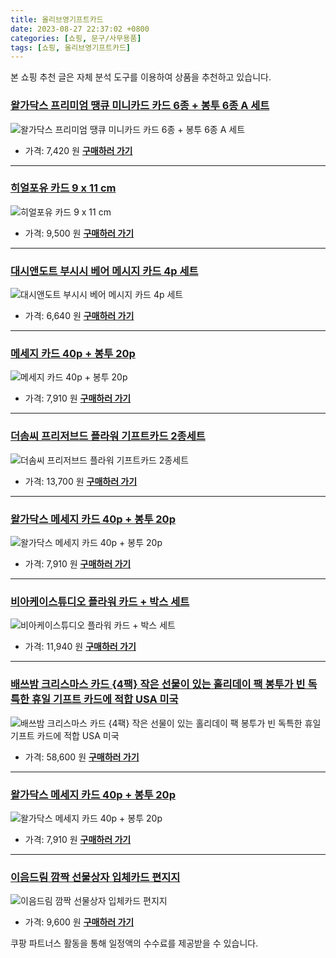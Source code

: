 ```yaml
---
title: 올리브영기프트카드
date: 2023-08-27 22:37:02 +0800
categories: [쇼핑, 문구/사무용품]
tags: [쇼핑, 올리브영기프트카드]
---
```

본 쇼핑 추천 글은 자체 분석 도구를 이용하여 상품을 추천하고 있습니다.
### [왈가닥스 프리미엄 땡큐 미니카드 카드 6종 + 봉투 6종 A 세트](https://link.coupang.com/re/AFFSDP?lptag=AF1030537&pageKey=207636358&itemId=614938513&vendorItemId=4613542094&traceid=V0-153-dda13a999df35372&requestid=20230906223702717169646176&token=31850B%7CGM)
![왈가닥스 프리미엄 땡큐 미니카드 카드 6종 + 봉투 6종 A 세트](https://ads-partners.coupang.com/image1/SYrDENslVraFRnc9ScKBe4A6iF29_pmJOO8Oj3znhdQ_sBpEVdr9UWDZ8XRcTNvM0c1B6O9QEbTZhg71Sqt1uKzff7ADG6AEHghmuiUrTiJXA_MJc4ddhnwwbaQLjYf9tI9TZcGNSoKhwrbZi4GzGhe12OSnUNnsC-3y4PyzYJE5wU6XHmWcyTXwHodHxiEvdOd-vbe71y_n4gNo-2qNj5cgWl1rfzLydqS2dqEqS3TRX7SJGQ7y1QSL_ZzBDzccVKoDdZTUDiNtokhGaw==)
- 가격: 7,420 원
[**구매하러 가기**](https://link.coupang.com/re/AFFSDP?lptag=AF1030537&pageKey=207636358&itemId=614938513&vendorItemId=4613542094&traceid=V0-153-dda13a999df35372&requestid=20230906223702717169646176&token=31850B%7CGM)
---
### [히얼포유 카드 9 x 11 cm](https://link.coupang.com/re/AFFSDP?lptag=AF1030537&pageKey=1633591062&itemId=2786376880&vendorItemId=70776106616&traceid=V0-153-2d9665ee6702ad96&requestid=20230906223702717169646176&token=31850B%7CGM)
![히얼포유 카드 9 x 11 cm](https://ads-partners.coupang.com/image1/s6K7EjptlDMo9aK2s4JJlzHlsSrR37ENEpIzIZas_60Ah_GaBvvtCBWOqItENjyH9wY4hAUb5PXo9qZoKIA1Nh2ECme6UhZMqzLAbGHCz2NdCv7TF6149bizJL_WLgV6voX0NnmqIU4aqrQ8Ed13Lr7v4qELX1oc3MhbG8kcSP98JBcC5k7mQfhknDxft_Bq6jUNbWdnMRi47_ZeCBCHuvfzn1MXFb0qEi35ARCzAljQu50DdY4DiD1nP_O0tr8iksEmsKYJtCdelK_9ZVTd)
- 가격: 9,500 원
[**구매하러 가기**](https://link.coupang.com/re/AFFSDP?lptag=AF1030537&pageKey=1633591062&itemId=2786376880&vendorItemId=70776106616&traceid=V0-153-2d9665ee6702ad96&requestid=20230906223702717169646176&token=31850B%7CGM)
---
### [대시앤도트 부시시 베어 메시지 카드 4p 세트](https://link.coupang.com/re/AFFSDP?lptag=AF1030537&pageKey=7173075548&itemId=18075770913&vendorItemId=85228859706&traceid=V0-153-ad347860786b72d8&requestid=20230906223702717169646176&token=31850B%7CGM)
![대시앤도트 부시시 베어 메시지 카드 4p 세트](https://ads-partners.coupang.com/image1/pcJqteFrMEmr9c9Spc1GV2ZSfDSict1dBGMqk3M8hHQx2Fp5oRjRsYPFI97ELjveNwF1-iBTe6TWEjjTEwqcMq6x8fnrDXlLI9fYfJDwMWrznUfyuFXldjkazlYP6gCm0l23cH-d2O6C3MkXLxW0VQxkQiuAKV4i6n1_ra1ZzhJo_KOCL3N9Xi-gBw8tqz-J2FvnURD9f-vLx_zT57kk4Nx0kp5XNMpvWchw_uyKcP3RAx6CiSCMOKRucekAiQ9Id1ymNn5AcriD)
- 가격: 6,640 원
[**구매하러 가기**](https://link.coupang.com/re/AFFSDP?lptag=AF1030537&pageKey=7173075548&itemId=18075770913&vendorItemId=85228859706&traceid=V0-153-ad347860786b72d8&requestid=20230906223702717169646176&token=31850B%7CGM)
---
### [메세지 카드 40p + 봉투 20p](https://link.coupang.com/re/AFFSDP?lptag=AF1030537&pageKey=323447241&itemId=1035638585&vendorItemId=5488565898&traceid=V0-153-586e0e3f48a34d02&requestid=20230906223702717169646176&token=31850B%7CGM)
![메세지 카드 40p + 봉투 20p](https://ads-partners.coupang.com/image1/CvI16kvDsUszq0p9CkUSObpdyCwouvEJ2B3smI28QTeLI7O5CF-Wu1qlOpa_iAPGYBzOD3QwiI8or_tADcwREQXyQe6ExOf1Z5C66lPjxz85gtAafLBVLFCuZfVDB5WgZow5SG3OiBv-NDxXdXpRnqTvPYCRTLr2qSbWzjiSz6gXhQnWfpEF_BIkx-A3UYD41q67FWNp0YL5XiK2whXVLrV6NcMd6VDZ4GIaeRmWQvMS2xXvHCdN7B9PMcYiDotm_NAKIU1k66CrCFHx0iNK)
- 가격: 7,910 원
[**구매하러 가기**](https://link.coupang.com/re/AFFSDP?lptag=AF1030537&pageKey=323447241&itemId=1035638585&vendorItemId=5488565898&traceid=V0-153-586e0e3f48a34d02&requestid=20230906223702717169646176&token=31850B%7CGM)
---
### [더솜씨 프리저브드 플라워 기프트카드 2종세트](https://link.coupang.com/re/AFFSDP?lptag=AF1030537&pageKey=1473563279&itemId=2532648749&vendorItemId=70525400467&traceid=V0-153-3174d9526312d55e&requestid=20230906223702717169646176&token=31850B%7CGM)
![더솜씨 프리저브드 플라워 기프트카드 2종세트](https://ads-partners.coupang.com/image1/2Z17tTGEbU-4ILgg2e4SAqvgV8eFIFT8OO4eV0lBwGBwTaNAHwnNzsQernN1qoCVz_411EVK834iXeGZF3zJbxLI6xuDUe7EKZHmI881go8-o1ElJaUDRFxqYN5zpDRU_slJ8XtlGbX0qdHjsrVV9rHscZXM0soqnfuyCRW-BNf9ZeJUw88fmLYqKojLyjyLVv236z7rMx3bzPeUSQd95eoKPDlnXPAeLf_njXaqjf7IHYZYSvdrUHHed9ih3RzLyrixPKiHyX-6dgvViVOo)
- 가격: 13,700 원
[**구매하러 가기**](https://link.coupang.com/re/AFFSDP?lptag=AF1030537&pageKey=1473563279&itemId=2532648749&vendorItemId=70525400467&traceid=V0-153-3174d9526312d55e&requestid=20230906223702717169646176&token=31850B%7CGM)
---
### [왈가닥스 메세지 카드 40p + 봉투 20p](https://link.coupang.com/re/AFFSDP?lptag=AF1030537&pageKey=201157994&itemId=585979433&vendorItemId=4533714640&traceid=V0-153-3859e6b1be76dec7&requestid=20230906223702717169646176&token=31850B%7CGM)
![왈가닥스 메세지 카드 40p + 봉투 20p](https://ads-partners.coupang.com/image1/7CNLDWnTvbyCU7g07M7rZ3bCemHtcnflUKpArXKZRs09AELHsDNw9kjsGhpFdwJvSYA_3eTScoLYWpDcyxLKYtDRQVww29ytTaG2pptBJBwDCnKUZY3ejwJWGeJ6fG9xo3Ml9h6YjoOzio18gyJXnXOukidzSYLh9rDDcjjfDVFFnWfR7lKQeyWik6-si2lE3mk3EVnC0_65PWnmfOdQJTHZYXuHzuw0DbQ3Z279on5WLSCGn6gbMGC4SJGh0xts5qLVM6ZiHbcMhIIMRLsH)
- 가격: 7,910 원
[**구매하러 가기**](https://link.coupang.com/re/AFFSDP?lptag=AF1030537&pageKey=201157994&itemId=585979433&vendorItemId=4533714640&traceid=V0-153-3859e6b1be76dec7&requestid=20230906223702717169646176&token=31850B%7CGM)
---
### [비아케이스튜디오 플라워 카드 + 박스 세트](https://link.coupang.com/re/AFFSDP?lptag=AF1030537&pageKey=2004587922&itemId=3410817455&vendorItemId=71397413098&traceid=V0-153-fd611d99941fb02b&requestid=20230906223702717169646176&token=31850B%7CGM)
![비아케이스튜디오 플라워 카드 + 박스 세트](https://ads-partners.coupang.com/image1/QUiAmHOlnUsroedsQeV_l6Xh86KWHhPMrFgd3pr2oMaWl7CLvaglegfYhYmDumL9cGsyu-Io_qliOORYMOio8yQtoPfzo5-T89qbIE2S38d4BO-Gq1FkCnDkvt9NNGHORXldIthBX1iSn2JdR9QNJ1UhRearM-RnnF-ow5E9ZrTdwRonwjuCZOY6PnhqxRnnklWthMruzNFZBtMHQ8KOe3c8rWfFvrMbni8x9btpq_RXN8aVe7uGzDv34kUo7ZYP03bdc7ZC4ginajckEwu_YA==)
- 가격: 11,940 원
[**구매하러 가기**](https://link.coupang.com/re/AFFSDP?lptag=AF1030537&pageKey=2004587922&itemId=3410817455&vendorItemId=71397413098&traceid=V0-153-fd611d99941fb02b&requestid=20230906223702717169646176&token=31850B%7CGM)
---
### [배쓰밤 크리스마스 카드 {4팩} 작은 선물이 있는 홀리데이 팩 봉투가 빈 독특한 휴일 기프트 카드에 적합 USA 미국](https://link.coupang.com/re/AFFSDP?lptag=AF1030537&pageKey=7391538444&itemId=19111382348&vendorItemId=87052835431&traceid=V0-153-97d0fc661dc2b054&requestid=20230906223702717169646176&token=31850B%7CGM)
![배쓰밤 크리스마스 카드 {4팩} 작은 선물이 있는 홀리데이 팩 봉투가 빈 독특한 휴일 기프트 카드에 적합 USA 미국](https://ads-partners.coupang.com/image1/gC-FjSvWGX_Jq__mgNKJLagyaVMD7ydMJCHLkIUzSGfw2jgscor-VhAaQZ_oSUuNyGl9NKUlPKkUGgeENGBjn8F-s8EDH9KYy-IkjCG2uZOpvLJB3qE46I1aO_WI_DPYFuuDs-RH9aheLcsnM-aIm2C2h_Hs3lgU5ox_lmEg6R3wzD3jE-_1Ez2p1nXZ5Xj8G8xAIcmSKGfhLlWPvhsPQ023b9iRTHmmBgqn4KSd63UzFMHH57oMuvfA52qFWgSu2bQi8PAWwjmAz-3qDYVfuR1G2vzmDXuy7MEwzTiDHw==)
- 가격: 58,600 원
[**구매하러 가기**](https://link.coupang.com/re/AFFSDP?lptag=AF1030537&pageKey=7391538444&itemId=19111382348&vendorItemId=87052835431&traceid=V0-153-97d0fc661dc2b054&requestid=20230906223702717169646176&token=31850B%7CGM)
---
### [왈가닥스 메세지 카드 40p + 봉투 20p](https://link.coupang.com/re/AFFSDP?lptag=AF1030537&pageKey=222548998&itemId=697756110&vendorItemId=4782188290&traceid=V0-153-e26ab01db04243de&requestid=20230906223702717169646176&token=31850B%7CGM)
![왈가닥스 메세지 카드 40p + 봉투 20p](https://ads-partners.coupang.com/image1/hjquGxEEk5lFRx-vhs6IfGSXGwyXcOKr8HOyO_UE1ppOzFnIQ_Q9DF-vGKPFeaDxiZ36M3jElib7BogZAPbw-VdAP1pRxEEH_S20m3RE5FDKI32Z06A9JteBg3Pmf1omGMjzmeYcdqk4pRdEKlSSfMTMCIIgd3LlGWVa5Pm8yMhJCY6fnUg_KXtf7xM3EAsV6fAVrX27MYoGY9mHYYa54kbt4qXj57rjU0rhwtpxQMPbZzN480iFXL8T7jVKIQcjjjG7hVX54pYCSB1S6Fs=)
- 가격: 7,910 원
[**구매하러 가기**](https://link.coupang.com/re/AFFSDP?lptag=AF1030537&pageKey=222548998&itemId=697756110&vendorItemId=4782188290&traceid=V0-153-e26ab01db04243de&requestid=20230906223702717169646176&token=31850B%7CGM)
---
### [이음드림 깜짝 선물상자 입체카드 편지지](https://link.coupang.com/re/AFFSDP?lptag=AF1030537&pageKey=318254157&itemId=1015965868&vendorItemId=74388740048&traceid=V0-153-c4e59a96c412eede&requestid=20230906223702717169646176&token=31850B%7CGM)
![이음드림 깜짝 선물상자 입체카드 편지지](https://ads-partners.coupang.com/image1/BQFL0IxbAG5bRVDABYhCw1CTko7Jfyylis7D9MV-8ga0HAkmiTxBfNF2hPAgZ87t6Bjpqv_sGH94CkEc0x01yk1gS0XVYXHZgmYF12IOtLdTrDbwsJ7YouqAKngYhi1PSK9cPgpM_nWx2ob1lPmk9Y3xChPV2Ia3wjBIfkMcN5z_WsQ75X7u0MHipxoTJCjUOexMzIco4RIDLrLGeCOm5j4cXPAJo9vzaudCNx8PNsMi2SpFlT6zXHkQp2WubyehgSXrClmslZ-ZhqyFXdYmQA==)
- 가격: 9,600 원
[**구매하러 가기**](https://link.coupang.com/re/AFFSDP?lptag=AF1030537&pageKey=318254157&itemId=1015965868&vendorItemId=74388740048&traceid=V0-153-c4e59a96c412eede&requestid=20230906223702717169646176&token=31850B%7CGM)


쿠팡 파트너스 활동을 통해 일정액의 수수료를 제공받을 수 있습니다.
